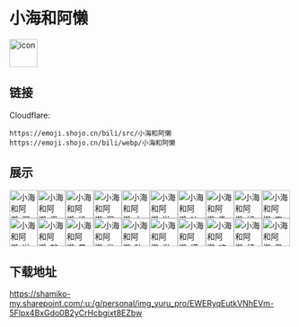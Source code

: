 # 小海和阿懒
<img src="https://emoji.shojo.cn/bili/src/小海和阿懒/icon.png" width="50" height="50" alt="icon">

## 链接
Cloudflare:
```
https://emoji.shojo.cn/bili/src/小海和阿懒
https://emoji.shojo.cn/bili/webp/小海和阿懒
```
## 展示
<img src="https://emoji.shojo.cn/bili/src/小海和阿懒/小海和阿懒-可爱.png" width="50" height="50" alt="小海和阿懒-可爱"><img src="https://emoji.shojo.cn/bili/src/小海和阿懒/小海和阿懒-无语.png" width="50" height="50" alt="小海和阿懒-无语"><img src="https://emoji.shojo.cn/bili/src/小海和阿懒/小海和阿懒-投降.png" width="50" height="50" alt="小海和阿懒-投降"><img src="https://emoji.shojo.cn/bili/src/小海和阿懒/小海和阿懒-沉默.png" width="50" height="50" alt="小海和阿懒-沉默"><img src="https://emoji.shojo.cn/bili/src/小海和阿懒/小海和阿懒-小吃一惊.png" width="50" height="50" alt="小海和阿懒-小吃一惊"><img src="https://emoji.shojo.cn/bili/src/小海和阿懒/小海和阿懒-送爱心.png" width="50" height="50" alt="小海和阿懒-送爱心"><img src="https://emoji.shojo.cn/bili/src/小海和阿懒/小海和阿懒-吐了.png" width="50" height="50" alt="小海和阿懒-吐了"><img src="https://emoji.shojo.cn/bili/src/小海和阿懒/小海和阿懒-撒娇大哭.png" width="50" height="50" alt="小海和阿懒-撒娇大哭"><img src="https://emoji.shojo.cn/bili/src/小海和阿懒/小海和阿懒-好馋.png" width="50" height="50" alt="小海和阿懒-好馋"><img src="https://emoji.shojo.cn/bili/src/小海和阿懒/小海和阿懒-害羞.png" width="50" height="50" alt="小海和阿懒-害羞"><img src="https://emoji.shojo.cn/bili/src/小海和阿懒/小海和阿懒-送花花.png" width="50" height="50" alt="小海和阿懒-送花花"><img src="https://emoji.shojo.cn/bili/src/小海和阿懒/小海和阿懒-敲木鱼.png" width="50" height="50" alt="小海和阿懒-敲木鱼"><img src="https://emoji.shojo.cn/bili/src/小海和阿懒/小海和阿懒-晕厥.png" width="50" height="50" alt="小海和阿懒-晕厥"><img src="https://emoji.shojo.cn/bili/src/小海和阿懒/小海和阿懒-发癫.png" width="50" height="50" alt="小海和阿懒-发癫"><img src="https://emoji.shojo.cn/bili/src/小海和阿懒/小海和阿懒-贴贴.png" width="50" height="50" alt="小海和阿懒-贴贴"><img src="https://emoji.shojo.cn/bili/src/小海和阿懒/小海和阿懒-发怒.png" width="50" height="50" alt="小海和阿懒-发怒"><img src="https://emoji.shojo.cn/bili/src/小海和阿懒/小海和阿懒-摸鱼.png" width="50" height="50" alt="小海和阿懒-摸鱼"><img src="https://emoji.shojo.cn/bili/src/小海和阿懒/小海和阿懒-吃瓜.png" width="50" height="50" alt="小海和阿懒-吃瓜"><img src="https://emoji.shojo.cn/bili/src/小海和阿懒/小海和阿懒-打call.png" width="50" height="50" alt="小海和阿懒-打call"><img src="https://emoji.shojo.cn/bili/src/小海和阿懒/小海和阿懒-黑脸问号.png" width="50" height="50" alt="小海和阿懒-黑脸问号">

## 下载地址

https://shamiko-my.sharepoint.com/:u:/g/personal/img_yuru_pro/EWERyqEutkVNhEVm-5Flpx4BxGdo0B2yCrHcbgixt8EZbw